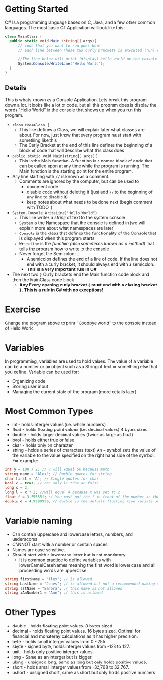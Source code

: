 # Getting Started

C# Is a programming language based on C, Java, and a few other common languages. 
The most basic C# Application will look like this:


```C#
class MainClass {
  public static void Main (string[] args){ 
      // code that you want to run goes here
      // Each line between these two curly brackets is executed (run) one at a time from top to bottom
      
      //The line below will print (display) hello world on the console that appears when you run this program
      System.Console.WriteLine("Hello World");
  }
}
```
## Details
This is whats known as a Console Application. Lets break this program down a lot. 
it looks like a lot of code, but all this program does is
display the words "Hello World" in the console that shows up when you run this program.

* `class MainClass {`
    * This line defines a Class, we will explain later what classes are about. 
    For now, just know that every program must start with something like this
    * The Curly Bracket at the end of this line defines the beginning of a block of code
    that will describe what this class does
* `public static void Main(string[] args){`
    * This is the Main function. A function is a named block of code that can be called upon at
    any time while the program is running. The Main function is the starting point for the
    entire program. 
* Any line starting with `//` is known as a comment.
    * Comments are ignored by the computer, but can be used to
        * document code
        * disable code without deleting it (just add `//` to the beginning of any line to disable it)
        * keep notes about what needs to be done next (begin comment with TODO: )
* `System.Console.WriteLine("Hello World");`
    * This line writes a *string* of text to the system console
    * `System` is the Namespace that the console is defined in 
    (we will explain more about what namespaces are later)
    * `Console` is the class that defines the functionality of the Console that is displayed
    when this program starts 
    * `WriteLine` is the *function (also sometimes known as a method)* that tells the program how to write to the console
    * Never forget the Semicolon: `;`
        * A semicolon defines the end of a line of code. If the line does not end with a curly bracket,
        it should always end with a semicolon. 
        * **This is a very important rule in C#**
* The next two `}` Curly brackets end the Main function code block and then the MainClass code block
    * **Any Every opening curly bracket `{` must end with a closing bracket `}`. This is a rule in C# with no exceptions!**
    
# Exercise

Change the program above to print "Goodbye world" to the console instead of Hello World.


# Variables

In programming, variables are used to hold values. 
The value of a variable can be a number or an object such as a String of text or something else that you define.
Variable can be used for:
* Organizing code
* Storing user input
* Managing the current state of the program (more details later)

# Most Common Types

* int - holds interger values (i.e. whole numbers)
* float - holds floating point values (i.e. decimal values) 4 bytes sized.
* double - holds larger decimal values (twice as large as float)
* bool - holds either true or false
* char - holds only on character
* string - holds a series of characters (text)
An `=` symbol sets the value of the variable to the value specified on the right hand side of the symbol. For example:
```C#
int y = 100 / 2; // y will equal 50 because math
string name = "Alex"; // Double quotes for string
char first = 'A'; // Single quotes for char
bool v = true; // can only be true or false
long x = 2;
long l = x * 2; //will equal 4 because x was set to 2
float f = 3.55555f; // You must put the f in front of the number or the program will assume its a double (causing an error).
double d = 4.9999999; // Double is the defualt floating type varible so it doesn't need a clarification lice decimal and float.
```
# Variable naming
* Can contain uppercase and lowercase letters, numbers, and underscores.
* CANNOT start with a number or contain spaces
* Names are case sensitive.
* Should start with a lowercase letter but is not mandatory.
    * It is common practice to define variables with lowerCamelCaseNames meaning the first word is lower case and all proceeding 
words are upperCase
```C#
string firstName = "Alex"; // is allowed
string LastName = "Jones"; // is allowed but not a recommended naming standard
string 1stName = "Barbra"; // this name is not allowed
string iAmNumber1 = "Ann"; // this is allowed
```

# Other Types
* double - holds floating point values. 8 bytes sized
* decimal - holds floating point values. 16 bytes sized. Optimal for financial and monateray calculations as it has higher precision.
* byte - holds small interger values from 0 - 255.
* sbyte - signed byte, holds interger values from -128 to 127.
* unit - holds only positive interger values.
* long - Same as an interger but is bigger.
* ulong - unsigned long, same as long but only holds positive values.
* short - holds small interger values from -32,768 to 32,767.
* ushort - unsigned short, same as short but only holds positive numbers


